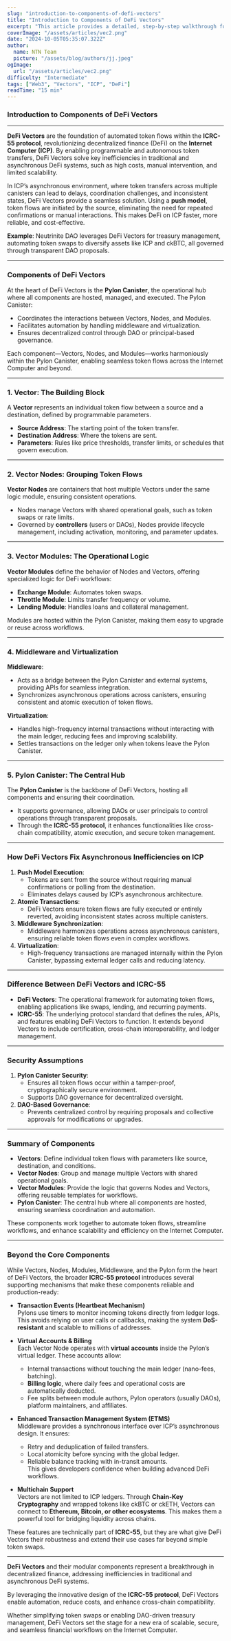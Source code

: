```yaml
---
slug: "introduction-to-components-of-defi-vectors"
title: "Introduction to Components of DeFi Vectors"
excerpt: "This article provides a detailed, step-by-step walkthrough for beginners and intermediate users, focusing on the unique features and components of DeFi Vectors"
coverImage: "/assets/articles/vec2.png"
date: "2024-10-05T05:35:07.322Z"
author:
  name: NTN Team
  picture: "/assets/blog/authors/jj.jpeg"
ogImage:
  url: "/assets/articles/vec2.png"
difficulty: "Intermediate"
tags: ["Web3", "Vectors", "ICP", "DeFi"]
readTime: "15 min"
---
```



### **Introduction to Components of DeFi Vectors**

---

**DeFi Vectors** are the foundation of automated token flows within the **ICRC-55 protocol**, revolutionizing decentralized finance (DeFi) on the **Internet Computer (ICP)**. By enabling programmable and autonomous token transfers, DeFi Vectors solve key inefficiencies in traditional and asynchronous DeFi systems, such as high costs, manual intervention, and limited scalability.

In ICP’s asynchronous environment, where token transfers across multiple canisters can lead to delays, coordination challenges, and inconsistent states, DeFi Vectors provide a seamless solution. Using a **push model**, token flows are initiated by the source, eliminating the need for repeated confirmations or manual interactions. This makes DeFi on ICP faster, more reliable, and cost-effective.

**Example**: Neutrinite DAO leverages DeFi Vectors for treasury management, automating token swaps to diversify assets like ICP and ckBTC, all governed through transparent DAO proposals.

---

### **Components of DeFi Vectors**

At the heart of DeFi Vectors is the **Pylon Canister**, the operational hub where all components are hosted, managed, and executed. The Pylon Canister:

- Coordinates the interactions between Vectors, Nodes, and Modules.
- Facilitates automation by handling middleware and virtualization.
- Ensures decentralized control through DAO or principal-based governance.

Each component—Vectors, Nodes, and Modules—works harmoniously within the Pylon Canister, enabling seamless token flows across the Internet Computer and beyond.

---

### **1. Vector: The Building Block**

A **Vector** represents an individual token flow between a source and a destination, defined by programmable parameters.

- **Source Address**: The starting point of the token transfer.
- **Destination Address**: Where the tokens are sent.
- **Parameters**: Rules like price thresholds, transfer limits, or schedules that govern execution.

---

### **2. Vector Nodes: Grouping Token Flows**

**Vector Nodes** are containers that host multiple Vectors under the same logic module, ensuring consistent operations.

- Nodes manage Vectors with shared operational goals, such as token swaps or rate limits.
- Governed by **controllers** (users or DAOs), Nodes provide lifecycle management, including activation, monitoring, and parameter updates.

---

### **3. Vector Modules: The Operational Logic**

**Vector Modules** define the behavior of Nodes and Vectors, offering specialized logic for DeFi workflows:

- **Exchange Module**: Automates token swaps.
- **Throttle Module**: Limits transfer frequency or volume.
- **Lending Module**: Handles loans and collateral management.

Modules are hosted within the Pylon Canister, making them easy to upgrade or reuse across workflows.

---

### **4. Middleware and Virtualization**

**Middleware**:

- Acts as a bridge between the Pylon Canister and external systems, providing APIs for seamless integration.
- Synchronizes asynchronous operations across canisters, ensuring consistent and atomic execution of token flows.

**Virtualization**:

- Handles high-frequency internal transactions without interacting with the main ledger, reducing fees and improving scalability.
- Settles transactions on the ledger only when tokens leave the Pylon Canister.

---

### **5. Pylon Canister: The Central Hub**

The **Pylon Canister** is the backbone of DeFi Vectors, hosting all components and ensuring their coordination.

- It supports governance, allowing DAOs or user principals to control operations through transparent proposals.
- Through the **ICRC-55 protocol**, it enhances functionalities like cross-chain compatibility, atomic execution, and secure token management.

---

### **How DeFi Vectors Fix Asynchronous Inefficiencies on ICP**

1. **Push Model Execution**:
    - Tokens are sent from the source without requiring manual confirmations or polling from the destination.
    - Eliminates delays caused by ICP’s asynchronous architecture.
2. **Atomic Transactions**:
    - DeFi Vectors ensure token flows are fully executed or entirely reverted, avoiding inconsistent states across multiple canisters.
3. **Middleware Synchronization**:
    - Middleware harmonizes operations across asynchronous canisters, ensuring reliable token flows even in complex workflows.
4. **Virtualization**:
    - High-frequency transactions are managed internally within the Pylon Canister, bypassing external ledger calls and reducing latency.

---

### **Difference Between DeFi Vectors and ICRC-55**

- **DeFi Vectors**: The operational framework for automating token flows, enabling applications like swaps, lending, and recurring payments.
- **ICRC-55**: The underlying protocol standard that defines the rules, APIs, and features enabling DeFi Vectors to function. It extends beyond Vectors to include certification, cross-chain interoperability, and ledger management.

---

### **Security Assumptions**

1. **Pylon Canister Security**:
    - Ensures all token flows occur within a tamper-proof, cryptographically secure environment.
    - Supports DAO governance for decentralized oversight.
2. **DAO-Based Governance**:
    - Prevents centralized control by requiring proposals and collective approvals for modifications or upgrades.

---

### **Summary of Components**

- **Vectors**: Define individual token flows with parameters like source, destination, and conditions.
- **Vector Nodes**: Group and manage multiple Vectors with shared operational goals.
- **Vector Modules**: Provide the logic that governs Nodes and Vectors, offering reusable templates for workflows.
- **Pylon Canister**: The central hub where all components are hosted, ensuring seamless coordination and automation.

These components work together to automate token flows, streamline workflows, and enhance scalability and efficiency on the Internet Computer.

---

### **Beyond the Core Components**

While Vectors, Nodes, Modules, Middleware, and the Pylon form the heart of DeFi Vectors, the broader **ICRC-55 protocol** introduces several supporting mechanisms that make these components reliable and production-ready:

- **Transaction Events (Heartbeat Mechanism)**  
  Pylons use timers to monitor incoming tokens directly from ledger logs. This avoids relying on user calls or callbacks, making the system **DoS-resistant** and scalable to millions of addresses.

- **Virtual Accounts & Billing**  
  Each Vector Node operates with **virtual accounts** inside the Pylon’s virtual ledger. These accounts allow:  
  - Internal transactions without touching the main ledger (nano-fees, batching).  
  - **Billing logic**, where daily fees and operational costs are automatically deducted.  
  - Fee splits between module authors, Pylon operators (usually DAOs), platform maintainers, and affiliates.  

- **Enhanced Transaction Management System (ETMS)**  
  Middleware provides a synchronous interface over ICP’s asynchronous design. It ensures:  
  - Retry and deduplication of failed transfers.  
  - Local atomicity before syncing with the global ledger.  
  - Reliable balance tracking with in-transit amounts.  
  This gives developers confidence when building advanced DeFi workflows.

- **Multichain Support**  
  Vectors are not limited to ICP ledgers. Through **Chain-Key Cryptography** and wrapped tokens like ckBTC or ckETH, Vectors can connect to **Ethereum, Bitcoin, or other ecosystems**. This makes them a powerful tool for bridging liquidity across chains.

These features are technically part of **ICRC-55**, but they are what give DeFi Vectors their robustness and extend their use cases far beyond simple token swaps.

---

**DeFi Vectors** and their modular components represent a breakthrough in decentralized finance, addressing inefficiencies in traditional and asynchronous DeFi systems.

By leveraging the innovative design of the **ICRC-55 protocol**, DeFi Vectors enable automation, reduce costs, and enhance cross-chain compatibility.

Whether simplifying token swaps or enabling DAO-driven treasury management, DeFi Vectors set the stage for a new era of scalable, secure, and seamless financial workflows on the Internet Computer.

